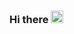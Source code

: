### Hi there <img alt="GIF" src="https://raw.githubusercontent.com/TheDudeThatCode/TheDudeThatCode/master/Assets/wave.gif" width="20vw" />

<!--
**iftiben10/iftiben10** is a ✨ _special_ ✨ repository because its `README.md` (this file) appears on your GitHub profile.

Here are some ideas to get you started:

- 🔭 I’m currently working on ...
- 🌱 I’m currently learning ...
- 👯 I’m looking to collaborate on ...
- 🤔 I’m looking for help with ...
- 💬 Ask me about ...
- 📫 How to reach me: ...
- 😄 Pronouns: ...
- ⚡ Fun fact: ...
-->
